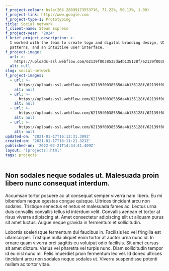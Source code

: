 ```yaml
---
f_project-colour: hsla(266.28099173553716, 71.22%, 50.13%, 1.00)
f_project-link: http://www.google.com
f_project-type-1: Prototyping
title: Social network
f_client-name: Steam Express
f_project-year: '2024'
f_brief-project-description: >-
  I worked with the team to create logo and digital branding design, UX
  patterns, and an intuitive user interface.
f_project-image:
  url: >-
    https://uploads-ssl.webflow.com/62139f0038535da4b135128f/62139f0038535d25113512a7_5fa308e72f6a6d14babd7b81_Cloud.jpeg
  alt: null
slug: social-network
f_project-images:
  - url: >-
      https://uploads-ssl.webflow.com/62139f0038535da4b135128f/62139f0038535dcd7a351296_5fa308eefb3379274fe2e093_Lavender.jpeg
    alt: null
  - url: >-
      https://uploads-ssl.webflow.com/62139f0038535da4b135128f/62139f0038535d614e351298_5fa308ee2be95cc1330ce4d5_Pink-purple-color.jpeg
    alt: null
  - url: >-
      https://uploads-ssl.webflow.com/62139f0038535da4b135128f/62139f0038535d0440351299_5fa308eeab6ce171e3a6c459_Purple-flower.jpeg
    alt: null
  - url: >-
      https://uploads-ssl.webflow.com/62139f0038535da4b135128f/62139f0038535d022d35129d_5fa308ee3281281c2ce66267_Purple-nature.jpeg
    alt: null
updated-on: '2021-01-17T16:12:31.309Z'
created-on: '2021-01-17T16:11:21.321Z'
published-on: '2022-02-21T14:44:41.409Z'
layout: '[projects].html'
tags: projects
---
```


Non sodales neque sodales ut. Malesuada proin libero nunc consequat interdum.
-----------------------------------------------------------------------------

Accumsan tortor posuere ac ut consequat semper viverra nam libero. Eu mi bibendum neque egestas congue quisque. Ultrices tincidunt arcu non sodales. Tristique senectus et netus et malesuada fames ac. Lectus urna duis convallis convallis tellus id interdum velit. Convallis aenean et tortor at risus viverra adipiscing at. Amet consectetur adipiscing elit ut aliquam purus sit amet luctus. Augue neque gravida in fermentum et sollicitudin.

Lobortis scelerisque fermentum dui faucibus in. Facilisis leo vel fringilla est ullamcorper. Tristique nulla aliquet enim tortor at auctor urna nunc id. In ornare quam viverra orci sagittis eu volutpat odio facilisis. Sit amet cursus sit amet dictum. Varius vel pharetra vel turpis nunc. Diam sollicitudin tempor id eu nisl nunc mi. Felis imperdiet proin fermentum leo vel. Id donec ultrices tincidunt arcu non sodales neque sodales ut. Viverra suspendisse potenti nullam ac tortor vitae.

‍
